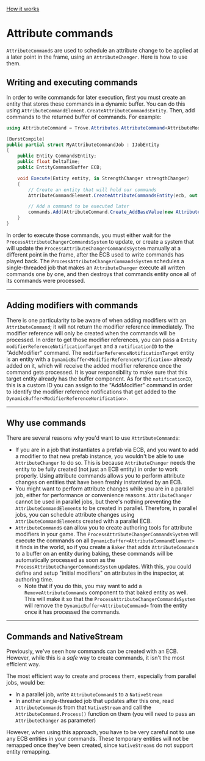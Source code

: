 
[How it works](./how-it-works.md)

# Attribute commands

`AttributeCommand`s are used to schedule an attribute change to be applied at a later point in the frame, using an `AttributeChanger`. Here is how to use them.

## Writing and executing commands

In order to write commands for later execution, first you must create an entity that stores these commands in a dynamic buffer. You can do this using `AttributeCommandElement.CreateAttributeCommandsEntity`. Then, add commands to the returned buffer of commands. For example:

```cs
using AttributeCommand = Trove.Attributes.AttributeCommand<AttributeModifier, AttributeModifierStack, AttributeGetterSetter>;

[BurstCompile]
public partial struct MyAttributeCommandJob : IJobEntity
{
    public Entity CommandsEntity;
    public float DeltaTime;
    public EntityCommandBuffer ECB;

    void Execute(Entity entity, in StrengthChanger strengthChanger)
    {
        // Create an entity that will hold our commands
        AttributeCommandElement.CreateAttributeCommandsEntity(ecb, out DynamicBuffer<AttributeCommand> commands);

        // Add a command to be executed later
        commands.Add(AttributeCommand.Create_AddBaseValue(new AttributeReference(entity, (int)AttributeType.Strength), strengthChanger.ChangeRate * DeltaTime));
    }
}
```

In order to execute those commands, you must either wait for the `ProcessAttributeChangerCommandsSystem` to update, or create a system that will update the `ProcessAttributeChangerCommandsSystem` manually at a different point in the frame, after the ECB used to write commands has played back. The `ProcessAttributeChangerCommandsSystem` schedules a single-threaded job that makes an `AttributeChanger` execute all written commands one by one, and then destroys that commands entity once all of its commands were processed.

--------------------------------------

## Adding modifiers with commands

There is one particularity to be aware of when adding modifiers with an `AttributeCommand`; it will not return the modifier reference immediately. The modifier reference will only be created when the commands will be processed. In order to get those modifier references, you can pass a `Entity modifierReferenceNotificationTarget` and a `notificationID` to the "AddModifier" command. The `modifierReferenceNotificationTarget` entity is an entity with a `DynamicBuffer<ModifierReferenceNorification>` already added on it, which will receive the added modifier reference once the command gets processed. It is your responsibility to make sure that this target entity already has the buffer component. As for the `notificationID`, this is a custom ID you can assign to the "AddModifier" command in order to identify the modifier reference notifications that get added to the `DynamicBuffer<ModifierReferenceNorification>`.

--------------------------------------

## Why use commands

There are several reasons why you'd want to use `AttributeCommand`s:
* If you are in a job that instantiates a prefab via ECB, and you want to add a modifier to that new prefab instance, you wouldn't be able to use `AttributeChanger` to do so. This is because `AttributeChanger` needs the entity to be fully created (not just an ECB entity) in order to work properly. Using attribute commands allows you to perform attribute changes on entities that have been freshly instantiated by an ECB.
* You might want to perform attribute changes while you are in a parallel job, either for performance or convenience reasons. `AttributeChanger` cannot be used in parallel jobs, but there's nothing preventing the `AttributeCommandElement`s to be created in parallel. Therefore, in parallel jobs, you can schedule attribute changes using `AttributeCommandElement`s created with a parallel ECB.
* `AttributeCommand`s can allow you to create authoring tools for attribute modifiers in your game. The `ProcessAttributeChangerCommandsSystem` will execute the commands on all `DynamicBuffer<AttributeCommandElement>` it finds in the world, so if you create a `Baker` that adds `AttributeCommand`s to a buffer on an entity during baking, these commands will be automatically processed as soon as the `ProcessAttributeChangerCommandsSystem` updates. With this, you could define and setup "initial modifiers" on attributes in the inspector, at authoring time. 
    * Note that if you do this, you may want to add a `RemoveAttributeCommands` component to that baked entity as well. This will make it so that the `ProcessAttributeChangerCommandsSystem` will remove the `DynamicBuffer<AttributeCommand>` from the entity once it has processed the commands.

--------------------------------------

## Commands and NativeStream

Previously, we've seen how commands can be created with an ECB. However, while this is a *safe* way to create commands, it isn't the most efficient way.

The most efficient way to create and process them, especially from parallel jobs, would be:
* In a parallel job, write `AttributeCommand`s to a `NativeStream`
* In another single-threaded job that updates after this one, read `AttributeCommand`s from that `NativeStream` and call the `AttributeCommand.Process()` function on them (you will need to pass an `AttributeChanger` as parameter)

However, when using this approach, you have to be very careful not to use any ECB entities in your commands. These temporary entities will not be remapped once they've been created, since `NativeStream`s do not support entity remapping.